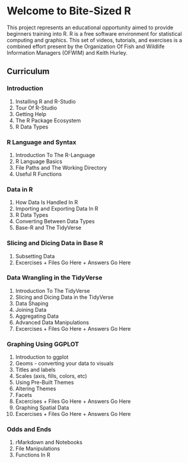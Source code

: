 # Welcome to Bite-Sized R

This project represents an educational opportunity aimed to provide beginners training into R.  R is a free software environment for statistical computing and graphics.  This set of videos, tutorials, and exercises is a combined effort present by the Organization Of Fish and Wildlife Information Managers (OFWIM) and Keith Hurley.


## Curriculum

### Introduction
  1. Installing R and R-Studio
  2. Tour Of R-Studio
  3. Getting Help
  4. The R Package Ecosystem
  5. R Data Types
  
### R Language and Syntax
  1. Introduction To The R-Language
  2. R Language Basics
  3. File Paths and The Working Directory
  4. Useful R Functions 

### Data in R
  1. How Data Is Handled In R
  2. Importing and Exporting Data In R
  3. R Data Types
  4. Converting Between Data Types
  5. Base-R and The TidyVerse
  
### Slicing and Dicing Data in Base R
  1.  Subsetting Data
  2.  Excercises
    + Files Go Here
    + Answers Go Here
    
### Data Wrangling in the TidyVerse
  1. Introduction To The TidyVerse
  2. Slicing and Dicing Data in the TidyVerse
  3. Data Shaping
  4. Joining Data
  5. Aggregating Data
  6. Advanced Data Manipulations
  7.  Excercises
    + Files Go Here
    + Answers Go Here

### Graphing Using GGPLOT
  1.  Introduction to ggplot
  2.  Geoms - converting your data to visuals
  3.  Titles and labels
  4.  Scales (axis, fills, colors, etc)
  5.  Using Pre-Built Themes
  6.  Altering Themes
  7.  Facets
  8.  Excercises
    + Files Go Here
    + Answers Go Here
  9.  Graphing Spatial Data
  10.  Excercises
    + Files Go Here
    + Answers Go Here

### Odds and Ends
  1.  rMarkdown and Notebooks
  2.  File Manipulations
  3.  Functions In R
